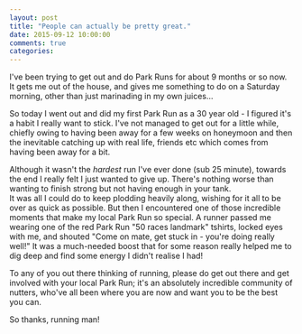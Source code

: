```yaml
---
layout: post
title: "People can actually be pretty great."
date: 2015-09-12 10:00:00
comments: true
categories:
---
```

I've been trying to get out and do Park Runs for about 9 months or so now.  It gets me out of the house, and
gives me something to do on a Saturday morning, other than just marinading in my own juices...

So today I went out and did my first Park Run as a 30 year old - I figured it's a habit I really want to stick.
I've not managed to get out for a little while, chiefly owing to having been away for a few weeks on honeymoon
and then the inevitable catching up with real life, friends etc which comes from having been away for a bit.  

Although it wasn't the *hardest* run I've ever done (sub 25 minute), towards the end I really felt I just wanted 
to give up.  There's nothing worse than wanting to finish strong but not having enough in your tank.  
It was all I could do to keep plodding heavily along, wishing for it all to be over as quick as possible.  But
then I encountered one of those incredible moments that make my local Park Run so special.  A runner passed me
wearing one of the red Park Run "50 races landmark" tshirts, locked eyes with me, and shouted "Come on mate,
get stuck in - you're doing really well!"  It was a much-needed boost that for some reason really helped me to 
dig deep and find some energy I didn't realise I had!

To any of you out there thinking of running, please do get out there and get involved with your local Park Run;
it's an absolutely incredible community of nutters, who've all been where you are now and want you to be the
best you can.

So thanks, running man!
